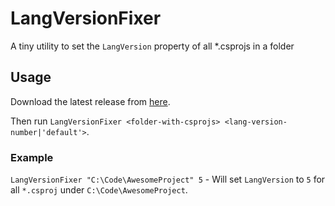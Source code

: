 # LangVersionFixer

A tiny utility to set the `LangVersion` property of all *.csprojs in a folder

## Usage

Download the latest release from [here](https://github.com/khellang/LangVersionFixer/releases/latest).

Then run `LangVersionFixer <folder-with-csprojs> <lang-version-number|'default'>`.

### Example

`LangVersionFixer "C:\Code\AwesomeProject" 5` - Will set `LangVersion` to `5` for all `*.csproj` under `C:\Code\AwesomeProject`.
